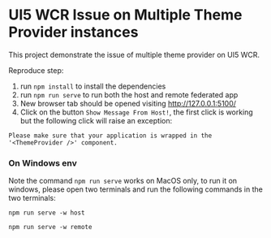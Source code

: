 # UI5 WCR Issue on Multiple Theme Provider instances

This project demonstrate the issue of multiple theme provider on UI5 WCR.

Reproduce step:

1. run `npm install` to install the dependencies
2. run `npm run serve` to run both the host and remote federated app
3. New browser tab should be opened visiting http://127.0.0.1:5100/
4. Click on the button `Show Message From Host!`, the first click is working but the following click will raise an exception:
```
Please make sure that your application is wrapped in the '<ThemeProvider />' component.
```

### On Windows env

Note the command `npm run serve` works on MacOS only, to run it on windows, please open two terminals and run the following commands in the two terminals:

```
npm run serve -w host
```

```
npm run serve -w remote
```